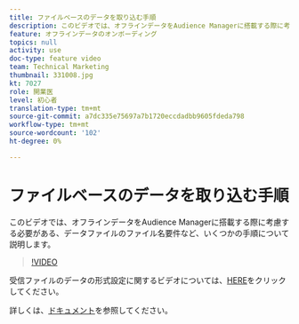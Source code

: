 ```yaml
---
title: ファイルベースのデータを取り込む手順
description: このビデオでは、オフラインデータをAudience Managerに搭載する際に考慮する必要がある、データファイルのファイル名要件など、いくつかの手順について説明します。
feature: オフラインデータのオンボーディング
topics: null
activity: use
doc-type: feature video
team: Technical Marketing
thumbnail: 331008.jpg
kt: 7027
role: 開業医
level: 初心者
translation-type: tm+mt
source-git-commit: a7dc335e75697a7b1720eccdadbb9605fdeda798
workflow-type: tm+mt
source-wordcount: '102'
ht-degree: 0%

---
```



# ファイルベースのデータを取り込む手順

このビデオでは、オフラインデータをAudience Managerに搭載する際に考慮する必要がある、データファイルのファイル名要件など、いくつかの手順について説明します。

>[!VIDEO](https://video.tv.adobe.com/v/331008/?quality=12&learn=on)

受信ファイルのデータの形式設定に関するビデオについては、[HERE](formatting-and-ingesting-file-based-data.md)をクリックしてください。

詳しくは、[ドキュメント](https://experienceleague.adobe.com/docs/audience-manager/user-guide/implementation-integration-guides/sending-audience-data/batch-data-transfer-process/inbound-s3-filenames.html)を参照してください。
